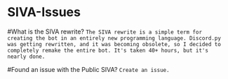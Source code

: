 # SIVA-Issues

#What is the SIVA rewrite?
`The SIVA rewrite is a simple term for creating the bot in an entirely new programming language. Discord.py was getting rewritten, and it was becoming obsolete, so I decided to completely remake the entire bot. It's taken 40+ hours, but it's nearly done.`

#Found an issue with the Public SIVA?
`Create an issue.`
